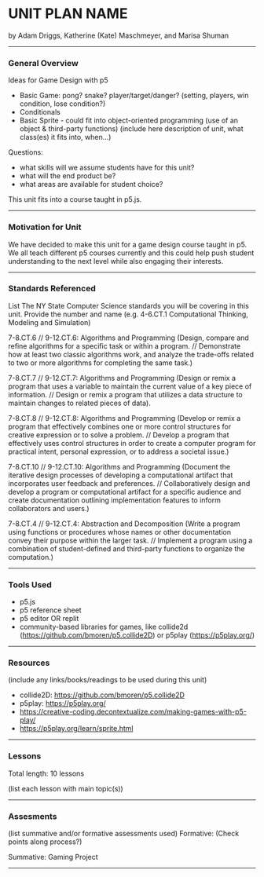 # UNIT PLAN NAME
by Adam Driggs, Katherine (Kate) Maschmeyer, and Marisa Shuman

-----

### General Overview
Ideas for Game Design with p5
* Basic Game: pong?  snake?  player/target/danger?  (setting, players, win condition, lose condition?)
* Conditionals
* Basic Sprite - could fit into object-oriented programming (use of an object & third-party functions)
(include here description of unit, what class(es) it fits into, when...)

Questions: 
* what skills will we assume students have for this unit?
* what will the end product be?
* what areas are available for student choice?

This unit fits into a course taught in p5.js. 

---

### Motivation for Unit
We have decided to make this unit for a game design course taught in p5. We all teach different p5 courses currently and this could help push student understanding to the next level while also engaging their interests.

---

### Standards Referenced
List The NY State Computer Science standards you will be covering in this unit. Provide the number and name (e.g. 4-6.CT.1 Computational Thinking, Modeling and Simulation)

7-8.CT.6 // 9-12.CT.6: Algorithms and Programming (Design, compare and refine algorithms for a specific task or within a program. // Demonstrate how at least two classic algorithms work, and analyze the trade-offs related to two or more algorithms for completing the same task.)

7-8.CT.7 // 9-12.CT.7: Algorithms and Programming (Design or remix a program that uses a variable to maintain the current value of a key piece of information. // Design or remix a program that utilizes a data structure to maintain changes to related pieces of data).

7-8.CT.8 // 9-12.CT.8: Algorithms and Programming (Develop or remix a program that effectively combines one or more control structures for creative expression or to solve a problem. // Develop a program that effectively uses control structures in order to create a computer program for practical intent, personal expression, or to address a societal issue.)

7-8.CT.10 // 9-12.CT.10: Algorithms and Programming (Document the iterative design processes of developing a computational artifact that incorporates user feedback and preferences. // Collaboratively design and develop a program or computational artifact for a specific audience and create documentation outlining implementation features to inform collaborators and users.)

7-8.CT.4 // 9-12.CT.4: Abstraction and Decomposition (Write a program using functions or procedures whose names or other documentation convey their purpose within the larger task. // Implement a program using a combination of student-defined and third-party functions to organize the computation.)

---

### Tools Used
* p5.js
* p5 reference sheet
* p5 editor OR replit
* community-based libraries for games, like collide2d (https://github.com/bmoren/p5.collide2D) or p5play (https://p5play.org/)
---

### Resources
(include any links/books/readings to be used during this unit)
* collide2D: https://github.com/bmoren/p5.collide2D
* p5play: https://p5play.org/
* https://creative-coding.decontextualize.com/making-games-with-p5-play/
* https://p5play.org/learn/sprite.html

---

### Lessons
Total length: 10 lessons


(list each lesson with main topic(s))

---

### Assesments
(list summative and/or formative assessments used)
Formative: (Check points along process?)

Summative:  Gaming Project




---
